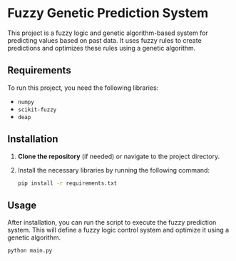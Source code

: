 # Fuzzy Genetic Prediction System

This project is a fuzzy logic and genetic algorithm-based system for predicting values based on past data. It uses fuzzy rules to create predictions and optimizes these rules using a genetic algorithm.

## Requirements

To run this project, you need the following libraries:
- `numpy`
- `scikit-fuzzy`
- `deap`

## Installation

1. **Clone the repository** (if needed) or navigate to the project directory.
2. Install the necessary libraries by running the following command:

    ```bash
    pip install -r requirements.txt
    ```

## Usage

After installation, you can run the script to execute the fuzzy prediction system. This will define a fuzzy logic control system and optimize it using a genetic algorithm.

```bash
python main.py
